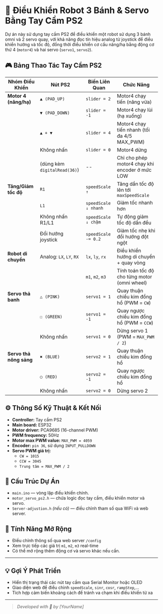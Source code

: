 # 🤖 Điều Khiển Robot 3 Bánh & Servo Bằng Tay Cầm PS2

Dự án này sử dụng tay cầm PS2 để điều khiển một robot sử dụng 3 bánh omni và 2 servo quay, với khả năng đọc tín hiệu analog từ joystick để điều khiển hướng và tốc độ, đồng thời điều khiển cơ cấu nâng/hạ bằng động cơ thứ 4 (`motor4`) và hai servo (`servo1`, `servo2`).

## 🎮 Bảng Thao Tác Tay Cầm PS2

| **Nhóm Điều Khiển**     | **Nút PS2**             | **Biến Liên Quan** | **Chức Năng**                                                       |
|-------------------------|--------------------------|---------------------|----------------------------------------------------------------------|
| **Motor 4 (nâng/hạ)**   | `▲ (PAD_UP)`             | `slider = 2`        | Motor4 chạy tiến (nâng vừa)                                         |
|                         | `▼ (PAD_DOWN)`           | `slider = -1`       | Motor4 chạy lùi (hạ xuống)                                          |
|                         | `▲ + ▼`                  | `slider = 4`        | Motor4 chạy tiến nhanh (tối đa 4/5 MAX_PWM)                         |
|                         | Không nhấn               | `slider = 0`        | Motor4 dừng                                                         |
|                         | (dùng kèm `digitalRead(36)`) | --              | Chỉ cho phép motor4 chạy khi encoder ở mức LOW                      |
| **Tăng/Giảm tốc độ**    | `R1`                     | `speedScale ↑`      | Tăng dần tốc độ lên tới `maxSpeedScale`                             |
|                         | `L1`                     | `speedScale ↓ nhanh`| Giảm tốc nhanh hơn                                                  |
|                         | Không nhấn R1/L1         | `speedScale ↓ chậm` | Tự động giảm tốc độ dần đều                                        |
|                         | Đổi hướng joystick       | `speedScale -= 0.2` | Giảm tốc nhẹ khi đổi hướng đột ngột                                 |
| **Robot di chuyển**     | Analog: `LX`, `LY`, `RX` | `lx`, `ly`, `rx`    | Điều khiển hướng di chuyển + quay vòng                              |
|                         |                          | `m1`, `m2`, `m3`    | Tính toán tốc độ cho từng motor (omni wheel)                        |
| **Servo thả banh**      | `△ (PINK)`               | `servo1 = 1`        | Quay thuận chiều kim đồng hồ (PWM = `CW`)                           |
|                         | `☐ (GREEN)`              | `servo1 = -1`       | Quay ngược chiều kim đồng hồ (PWM = `CCW`)                          |
|                         | Không nhấn               | `servo1 = 0`        | Dừng servo 1 (PWM = `MAX_PWM / 2`)                                  |
| **Servo thả nông sảng** | `✖ (BLUE)`               | `servo2 = 1`        | Quay thuận chiều kim đồng hồ                                        |
|                         | `○ (RED)`                | `servo2 = -1`       | Quay ngược chiều kim đồng hồ                                        |
|                         | Không nhấn               | `servo2 = 0`        | Dừng servo 2                                                        |

## ⚙️ Thông Số Kỹ Thuật & Kết Nối

- **Controller:** Tay cầm PS2
- **Main board:** ESP32
- **Motor driver:** PCA9685 (16-channel PWM)
- **PWM frequency:** 50Hz
- **Motor max PWM value:** `MAX_PWM = 4059`
- **Encoder:** `pin 36`, sử dụng `INPUT_PULLDOWN`
- **Servo PWM giá trị:**
  - `CW = 1015`
  - `CCW = 3045`
  - `Trung tâm = MAX_PWM / 2`

## 📁 Cấu Trúc Dự Án

- `main.ino` — vòng lặp điều khiển chính.
- `motor_servo_ps2.h` — chứa logic đọc tay cầm, điều khiển motor và servo.
- `Server-adjustion.h` *(nếu có)* — điều chỉnh tham số qua WiFi và web server.

## 🚀 Tính Năng Mở Rộng

- Điều chỉnh thông số qua web server `/config`
- Xem trực tiếp các giá trị `m1`, `m2`, `m3` real-time
- Có thể mở rộng thêm động cơ và servo khác nếu cần.

---

## 💡 Gợi Ý Phát Triển

- Hiển thị trạng thái các nút tay cầm qua Serial Monitor hoặc OLED
- Giao diện web để điều chỉnh `speedScale`, `sinr`, `cosr`, `rampStep`,...
- Tích hợp cảm biến khoảng cách để tránh va chạm khi điều khiển từ xa

---

> *Developed with 💙 by [YourName]*
